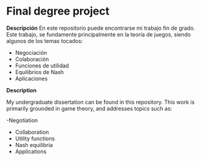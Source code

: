 # Final degree project

**Descripción**
En este repositorio puede encontrarse mi trabajo fin de grado. 
Este trabajo, se fundamente principalmente en la teoría de juegos, siendo algunos de los temas tocados:
- Negociación
- Colaboración
- Funciones de utilidad
- Equilibrios de Nash
- Aplicaciones

**Description**

My undergraduate dissertation can be found in this repository.
This work is primarily grounded in game theory, and addresses topics such as:

-Negotiation
- Collaboration
- Utility functions
- Nash equilibria
- Applications
